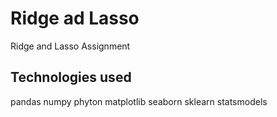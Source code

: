 # Ridge ad Lasso
Ridge and Lasso Assignment

## Technologies used
pandas
numpy
phyton
matplotlib
seaborn
sklearn
statsmodels
